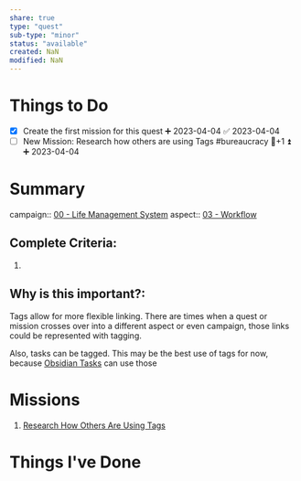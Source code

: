 ```yaml
---
share: true
type: "quest"
sub-type: "minor"
status: "available"
created: NaN 
modified: NaN
---
```

 
 
# Things to Do
- [x] Create the first mission for this quest ➕ 2023-04-04 ✅ 2023-04-04
- [ ] New Mission: Research how others are using Tags #bureaucracy 🥄+1 ⏫ ➕ 2023-04-04

# Summary
campaign:: [00 - Life Management System](../00%20-%20Life%20Management%20System.md)
aspect:: [03 - Workflow](./03%20-%20Workflow.md)

## Complete Criteria:
1. 

## Why is this important?:
Tags allow for more flexible linking. There are times when a quest or mission crosses over into a different aspect or even campaign, those links could be represented with tagging.

Also, tasks can be tagged. This may be the best use of tags for now, because [Obsidian Tasks](../02%20-%20Tools/Obsidian%20Tasks.md) can use those

# Missions
1. [Research How Others Are Using Tags](./Research%20How%20Others%20Are%20Using%20Tags.md)

# Things I've Done
